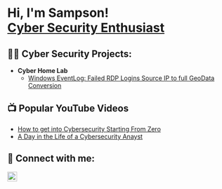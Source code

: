 <h1>Hi, I'm Sampson! <br/><a href="https://www.linkedin.com/in/joshmadakor/">Cyber Security Enthusiast</a></h1>
 
 <h2>👨‍💻 Cyber Security Projects:</h2>
 
 
 - <b>Cyber Home Lab</b>
   - [Windows EventLog: Failed RDP Logins Source IP to full GeoData Conversion](https://github.com/sampsonlewisII/HomeLab)
 
 
 <h2>📺 Popular YouTube Videos</h2>
 
 - [How to get into Cybersecurity Starting From Zero](https://www.youwatch?v=a83_V_s)
 - [A Day in the Life of a Cybersecurity Anayst](https://www.yom/watch?v=uM7NnoU)
 
 <h2> 🤳 Connect with me:</h2>
 
 
 [<img align="left" alt="JoshMadakor | LinkedIn" width="22px" src="https://cdn.jsdelivr.net/npm/simple-icons@v3/icons/linkedin.svg" />][linkedin]
 
 
 
 [linkedin]: https://www.linkedin.com/in/sampson-lewis-520097344/
 

<!--
**sampsonlewisII/sampsonlewisII** is a ✨ _special_ ✨ repository because its `README.md` (this file) appears on your GitHub profile.

Here are some ideas to get you started:

- 🔭 I’m currently working on ...
- 🌱 I’m currently learning ...
- 👯 I’m looking to collaborate on ...
- 🤔 I’m looking for help with ...
- 💬 Ask me about ...
- 📫 How to reach me: ...
- ⚡ Fun fact: ...
-->

